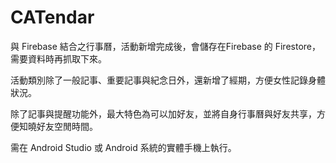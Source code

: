 # CATendar

與 Firebase 結合之行事曆，活動新增完成後，會儲存在Firebase 的 Firestore，需要資料時再抓取下來。

活動類別除了一般記事、重要記事與紀念日外，還新增了經期，方便女性記錄身體狀況。

除了記事與提醒功能外，最大特色為可以加好友，並將自身行事曆與好友共享，方便知曉好友空閒時間。

需在 Android Studio 或 Android 系統的實體手機上執行。
